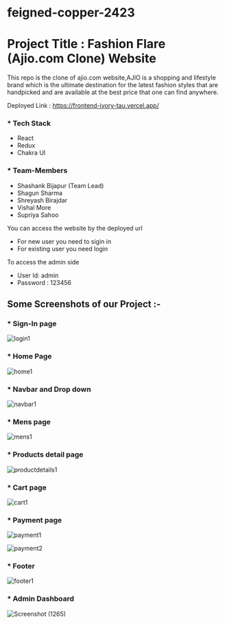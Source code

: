 # feigned-copper-2423
# Project Title : Fashion Flare (Ajio.com Clone) Website

This repo is the clone of ajio.com website,AJIO is a shopping and lifestyle brand which is the ultimate destination for the latest fashion styles that are handpicked and are available at the best price that one can find anywhere. 

Deployed Link : https://frontend-ivory-tau.vercel.app/

### * Tech Stack

- React
- Redux
- Chakra UI


### * Team-Members

- Shashank Bijapur (Team Lead)
- Shagun Sharma
- Shreyash Birajdar
- Vishal More
- Supriya Sahoo

You can access the  website by the deployed url 
  - For new user you need to sigin in 
  - For existing user  you need login
  
  To access the admin side  
   - User Id: admin  
   - Password : 123456

## Some Screenshots of our Project :-

### * Sign-In page

![login1](https://user-images.githubusercontent.com/106108504/221401943-6a56fb36-cb70-4ae9-994b-cb98c9e63d67.png)

### * Home Page 

![home1](https://user-images.githubusercontent.com/106108504/221401830-52ba33d9-9c7e-459c-a641-c0e72950f325.png)

### * Navbar and Drop down

![navbar1](https://user-images.githubusercontent.com/106108504/221401922-c8cb6426-aee6-4fc2-9028-34d264d13d2f.png)

### * Mens page

![mens1](https://user-images.githubusercontent.com/106108504/221402043-295083c1-e6dc-40c9-bca5-8ad96988ff3b.png)


### * Products detail page

![productdetails1](https://user-images.githubusercontent.com/106108504/221402132-e6cbd03b-32e8-4331-9209-6a3dc3b593cb.png)

### * Cart page

![cart1](https://user-images.githubusercontent.com/106108504/221402095-4cd711d2-60e7-4346-b8ca-2d54eeb77923.png)


### * Payment page

![payment1](https://user-images.githubusercontent.com/106108504/221402244-d055d65a-c77b-4bc6-b138-2018ae7b3a6c.png)

![payment2](https://user-images.githubusercontent.com/106108504/221402253-64582182-4ccf-427f-a24a-d269ca3217c2.png)


### * Footer 

![footer1](https://user-images.githubusercontent.com/106108504/221401931-4e0cab75-aaf5-4f05-a8fb-30925dd40eec.png)

### * Admin Dashboard

![Screenshot (1265)](https://user-images.githubusercontent.com/107456969/230724104-ecb403b4-96c3-4d7c-8219-85238b0dedee.png)


